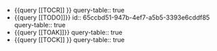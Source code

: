 - {{query [[TOCR]] }}
  query-table:: true
- {{query [[TODO]]}}
  id:: 65ccbd51-947b-4ef7-a5b5-3393e6cddf85
  query-table:: true
- {{query [[TOAK]]}}
  query-table:: true
- {{query [[TOCK]] }}
  query-table:: true